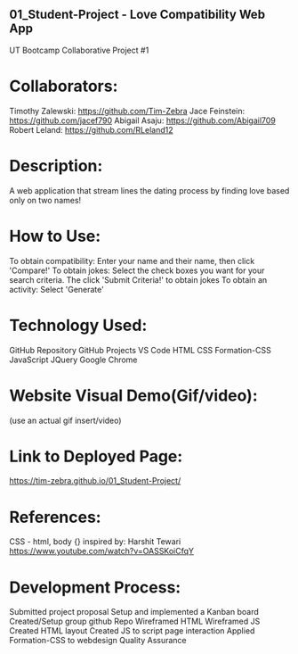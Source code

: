 ## 01_Student-Project - Love Compatibility Web App
UT Bootcamp Collaborative Project #1

# Collaborators:
Timothy Zalewski: https://github.com/Tim-Zebra
Jace Feinstein: https://github.com/jacef790
Abigail Asaju: https://github.com/Abigail709
Robert Leland: https://github.com/RLeland12

# Description:
A web application that stream lines the dating process by finding love based only on two names!

# How to Use:
To obtain compatibility: Enter your name and their name, then click 'Compare!'
To obtain jokes: Select the check boxes you want for your search criteria. The click 'Submit Criteria!' to obtain jokes
To obtain an activity: Select 'Generate'

# Technology Used:
GitHub Repository
GitHub Projects
VS Code
HTML
CSS
Formation-CSS
JavaScript
JQuery
Google Chrome

# Website Visual Demo(Gif/video):
(use an actual gif insert/video)

# Link to Deployed Page:
https://tim-zebra.github.io/01_Student-Project/

# References:
CSS - html, body {} inspired by: Harshit Tewari https://www.youtube.com/watch?v=OASSKoiCfqY

# Development Process:
Submitted project proposal
Setup and implemented a Kanban board
Created/Setup group github Repo
Wireframed HTML
Wireframed JS
Created HTML layout
Created JS to script page interaction
Applied Formation-CSS to webdesign
Quality Assurance